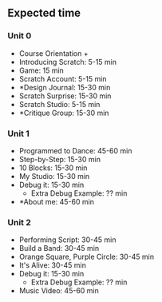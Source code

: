 ## Expected time

### Unit 0

+   Course Orientation
    +   
+   Introducing Scratch: 5-15 min
+   Game: 15 min
+   Scratch Account: 5-15 min
+   *Design Journal: 15-30 min
+   Scratch Surprise: 15-30 min
+   Scratch Studio: 5-15 min
+   *Critique Group: 15-30 min

### Unit 1

+   Programmed to Dance: 45-60 min
+   Step-by-Step: 15-30 min
+   10 Blocks: 15-30 min
+   My Studio: 15-30 min
+   Debug it: 15-30 min
    +   Extra Debug Example: ?? min
+   *About me: 45-60 min

### Unit 2

+   Performing Script: 30-45 min
+   Build a Band: 30-45 min
+   Orange Square, Purple Circle: 30-45 min
+   It's Alive: 30-45 min
+   Debug it: 15-30 min
    +   Extra Debug Example: ?? min
+   Music Video: 45-60 min